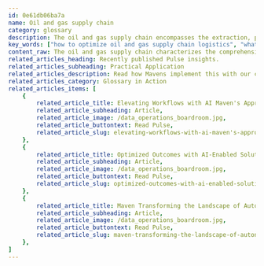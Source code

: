 ```yaml
---
id: 0e61db06ba7a
name: Oil and gas supply chain
category: glossary
description: The oil and gas supply chain encompasses the extraction, processing, transportation, and distribution of energy commodities, delineated into upstream, midstream, and downstream sectors, leveraging digital technologies to optimize operations and enhance customer value.
key_words: ["how to optimize oil and gas supply chain logistics", "what are upstream sector challenges in oil and gas industry", "benefits of IoT in oil and gas supply chain management", "strategies for effective oil and gas inventory management", "role of blockchain in enhancing oil supply chain transparency", "improving customer experience in the downstream oil and gas sector", "digital transformation trends in the oil and gas industry", "cost-effective procurement strategies for natural gas companies", "best practices for handling material in oil and gas operations", "impact of global competition on oil and gas supply chain dynamics"]
content_raw: The oil and gas supply chain characterizes the comprehensive global processes that comprise the oil and gas industry, encompassing both domestic and international transactions, trading, shipping, procurement, as well as the visibility and management of inventories. This chain also encapsulates aspects such as material handling, import/export facilities and the dissemination of refined energy products originating from extraction sites to the end market. The supply chain is categorically divided into three sectors; upstream, midstream, and downstream. The upstream sector is devoted to detecting and extracting crude oil and natural gas, whereas the midstream sector focuses on the processing, storage, and transportation of these energy commodities. The downstream sector involves oil refineries, retail outlets, and the delivery companies of natural gas, shaping the final steps before reaching the end consumer. Given the intricacy due to multitudinous stages involved in energy processing, coupled with logistics and transportation, the oil and gas supply chain is inevitably complex. However, as global competition intensifies, industry professionals perceive that improvements in supply chain mechanisms are both essential and have significant cost-effective advantages. To enhance the value chains and streamline operations at every step of oil and gas production, industry professionals employ advanced digital technologies ranging from cloud computing, Internet of Things (IoT), collaborative team platforms and blockchain technologies. These digital systems assist in mitigating risk, optimizing warehouse inventory strategies, supervising the logistics of transportation, augmenting the customer experience, and ensuring the employment of optimal procurement strategies. Through realizing these operations, professionals in this sector continue to bolster the business benefits the oil and gas supply chain provides.
related_articles_heading: Recently published Pulse insights.
related_articles_subheading: Practical Application
related_articles_description: Read how Mavens implement this with our clients.
related_articles_category: Glossary in Action
related_articles_items: [
	{
		related_article_title: Elevating Workflows with AI Maven's Approach,
		related_article_subheading: Article,
		related_article_image: /data_operations_boardroom.jpg,
		related_article_buttontext: Read Pulse,
		related_article_slug: elevating-workflows-with-ai-maven's-approach
	},
	{
		related_article_title: Optimized Outcomes with AI-Enabled Solutions,
		related_article_subheading: Article,
		related_article_image: /data_operations_boardroom.jpg,
		related_article_buttontext: Read Pulse,
		related_article_slug: optimized-outcomes-with-ai-enabled-solutions
	},
	{
		related_article_title: Maven Transforming the Landscape of Autonomous Vehicles,
		related_article_subheading: Article,
		related_article_image: /data_operations_boardroom.jpg,
		related_article_buttontext: Read Pulse,
		related_article_slug: maven-transforming-the-landscape-of-autonomous-vehicles
	},
]
---
```

